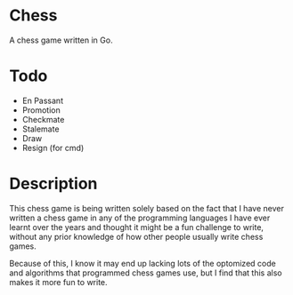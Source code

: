 # Chess
A chess game written in Go.

# Todo
- En Passant
- Promotion
- Checkmate
- Stalemate
- Draw
- Resign (for cmd)

# Description
This chess game is being written solely based on the fact that I have never written a chess game in any of the programming languages I have ever learnt over the years and thought it might be a fun challenge to write, without any prior knowledge of how other people usually write chess games.

Because of this, I know it may end up lacking lots of the optomized code and algorithms that programmed chess games use, but I find that this also makes it more fun to write.
